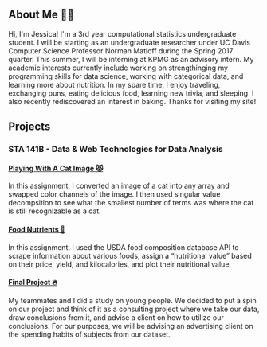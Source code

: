 ## About Me 💁🏻

Hi, I'm Jessica! I'm a 3rd year computational statistics undergraduate student. I will be starting as an undergraduate researcher under UC Davis Computer Science Professor Norman Matloff during the Spring 2017 quarter. This summer, I will be interning at KPMG as an advisory intern. My academic interests currently include working on strengthinging my programming skills for data science, working with categorical data, and learning more about nutrition. In my spare time, I enjoy traveling, exchanging puns, eating delicious food, learning new trivia, and sleeping. I also recently rediscovered an interest in baking. 
Thanks for visiting my site!


## Projects

### STA 141B - Data & Web Technologies for Data Analysis

#### [Playing With A Cat Image 😻](STA141B/Assignment2/)

In this assignment, I converted an image of a cat into any array and swapped color channels of the image. I then used singular value decompsition to see what the smallest number of terms was where the cat is still recognizable as a cat. 

#### [Food Nutrients 🍎](STA141B/Assignment4/)

In this assignment, I used the USDA food composition database API to scrape information about various foods, assign a “nutritional value” based on their price, yield, and kilocalories, and plot their nutritional value.

#### [Final Project 🔥](STA141B/FinalProject/)

My teammates and I did a study on young people. We decided to put a spin on our project and think of it as a consulting project where we take our data, draw conclusions from it, and advise a client on how to utilize our conclusions. For our purposes, we will be advising an advertising client on the spending habits of subjects from our dataset.

